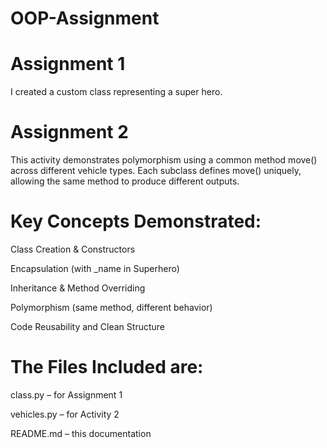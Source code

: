 # OOP-Assignment
# Assignment 1
I created a custom class representing a super hero.


# Assignment 2
This activity demonstrates polymorphism using a common method move() across different vehicle types. Each subclass defines move() uniquely, allowing the same method to produce different outputs.

# Key Concepts Demonstrated:
Class Creation & Constructors

Encapsulation (with _name in Superhero)

Inheritance & Method Overriding

Polymorphism (same method, different behavior)

Code Reusability and Clean Structure

# The Files Included are:
class.py – for Assignment 1

vehicles.py – for Activity 2

README.md – this documentation

